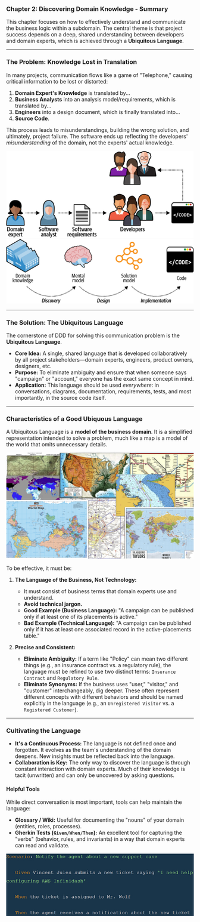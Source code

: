 ### Chapter 2: Discovering Domain Knowledge - Summary

This chapter focuses on how to effectively understand and communicate the business logic within a subdomain. The central theme is that project success depends on a deep, shared understanding between developers and domain experts, which is achieved through a **Ubiquitous Language**.

---

### The Problem: Knowledge Lost in Translation

In many projects, communication flows like a game of "Telephone," causing critical information to be lost or distorted:

1.  **Domain Expert's Knowledge** is translated by...
2.  **Business Analysts** into an analysis model/requirements, which is translated by...
3.  **Engineers** into a design document, which is finally translated into...
4.  **Source Code**.

This process leads to misunderstandings, building the wrong solution, and ultimately, project failure. The software ends up reflecting the developers' *misunderstanding* of the domain, not the experts' actual knowledge.

![Figure 2-1: A diagram showing knowledge flowing from domain experts through mediators to engineers.](figure-2-1.png)
![Figure 2-2: A diagram showing the transformation of models from domain knowledge to analysis model to design model to code.](figure-2-2.png)

---

### The Solution: The Ubiquitous Language

The cornerstone of DDD for solving this communication problem is the **Ubiquitous Language**.

*   **Core Idea:** A single, shared language that is developed collaboratively by all project stakeholders—domain experts, engineers, product owners, designers, etc.
*   **Purpose:** To eliminate ambiguity and ensure that when someone says "campaign" or "account," everyone has the exact same concept in mind.
*   **Application:** This language should be used *everywhere*: in conversations, diagrams, documentation, requirements, tests, and most importantly, in the source code itself.

---

### Characteristics of a Good Ubiquous Language

A Ubiquitous Language is a **model of the business domain**. It is a simplified representation intended to solve a problem, much like a map is a model of the world that omits unnecessary details.

![Figure 2-3: An image showing various types of maps (terrain, subway, nautical, etc.) as different models of the earth.](figure-2-3.png)

To be effective, it must be:

1.  **The Language of the Business, Not Technology:**
    *   It must consist of business terms that domain experts use and understand.
    *   **Avoid technical jargon.**
    *   **Good Example (Business Language):** "A campaign can be published only if at least one of its placements is active."
    *   **Bad Example (Technical Language):** "A campaign can be published only if it has at least one associated record in the active-placements table."

2.  **Precise and Consistent:**
    *   **Eliminate Ambiguity:** If a term like "Policy" can mean two different things (e.g., an insurance contract vs. a regulatory rule), the language must be refined to use two distinct terms: `Insurance Contract` and `Regulatory Rule`.
    *   **Eliminate Synonyms:** If the business uses "user," "visitor," and "customer" interchangeably, dig deeper. These often represent different concepts with different behaviors and should be named explicitly in the language (e.g., an `Unregistered Visitor` vs. a `Registered Customer`).

---

### Cultivating the Language

*   **It's a Continuous Process:** The language is not defined once and forgotten. It evolves as the team's understanding of the domain deepens. New insights must be reflected back into the language.
*   **Collaboration is Key:** The only way to discover the language is through constant interaction with domain experts. Much of their knowledge is tacit (unwritten) and can only be uncovered by asking questions.

#### Helpful Tools
While direct conversation is most important, tools can help maintain the language:
*   **Glossary / Wiki:** Useful for documenting the "nouns" of your domain (entities, roles, processes).
*   **Gherkin Tests (`Given/When/Then`):** An excellent tool for capturing the "verbs" (behavior, rules, and invariants) in a way that domain experts can read and validate.

![Figure 2-4: An example of a test written in Gherkin syntax for a business scenario.](figure-2-4.png)
